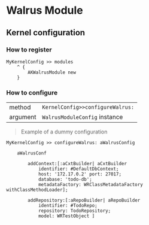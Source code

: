 # Walrus Module


## Kernel configuration

### How to register

```smalltalk
MyKernelConfig >> modules
    ^ {
        AKWalrusModule new
    }
```


### How to configure

|          |                                    |
|---       | ---                                |
| method   | `KernelConfig>>configureWalrus:` |
| argument | `WalrusModuleConfig` instance    |


> Example of a dummy configuration

```smalltalk
MyKernelConfig >> configureWalrus: aWalrusConfig
	
    aWalrusConf

        addContext:[:aCxtBuilder| aCxtBuilder
            identifier: #DefaultDbContext;
            host: '172.17.0.2' port: 27017;
            database: 'todo-db';
            metadataFactory: WRClassMetadataFactory withClassMethodLoader];

        addRepository:[:aRepoBuilder| aRepoBuilder
            identifier: #TodoRepo;
            repository: TodoRepository;
            model: WRTestObject ]
```
